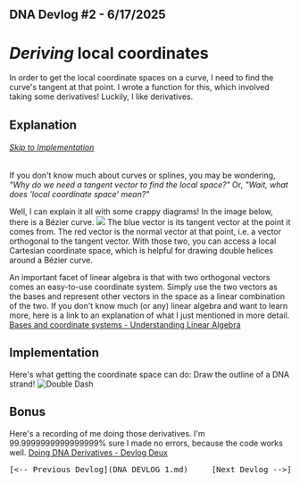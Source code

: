 ## DNA Devlog #2 - 6/17/2025
# *Deriving* local coordinates

In order to get the local coordinate spaces on a curve, I need to find the curve's tangent at that point. I wrote a function for this, which involved taking some derivatives!
Luckily, I like derivatives.

## Explanation
###### [Skip to Implementation](#implementation)

If you don't know much about curves or splines, you may be wondering,
*"Why do we need a tangent vector to find the local space?"*
Or,
*"Wait, what does 'local coordinate space' mean?"*

Well, I can explain it all with some crappy diagrams!
In the image below, there is a Bézier curve.
![](DNA_devlog_2_tangent_6-19-25.png)
The blue vector is its tangent vector at the point it comes from.
The red vector is the normal vector at that point, i.e. a vector orthogonal to the tangent vector.
With those two, you can access a local Cartesian coordinate space, which is helpful for drawing double helices around a Bézier curve.

An important facet of linear algebra is that with two orthogonal vectors comes an easy-to-use coordinate system. Simply use the two vectors as the bases and represent other vectors in the space as a linear combination of the two.
If you don't know much (or any) linear algebra and want to learn more, here is a link to an explanation of what I just mentioned in more detail.
[Bases and coordinate systems - Understanding Linear Algebra](https://understandinglinearalgebra.org/sec-bases.html)

## Implementation

Here's what getting the coordinate space can do: Draw the outline of a DNA strand!
![Double Dash](DNA_devlog_2_demo.png)

## Bonus

Here's a recording of me doing those derivatives. I'm 99.9999999999999999% sure I made no errors, because the code works well.
[Doing DNA Derivatives - Devlog Deux](https://youtu.be/37sDUqLihXc)

<pre>
[<-- Previous Devlog](DNA_DEVLOG_1.md)     [Next Devlog -->](DNA_DEVLOG_3.md)
</pre>